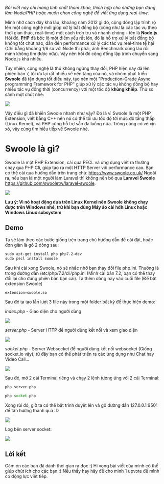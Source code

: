 *Bài viết này chỉ mang tính chất tham khảo, thích hợp cho những bạn đang làm Node/PHP hoặc muốn chọn công nghệ để viết ứng dụng real-time.*

Mình nhớ cách đây khá lâu, khoảng năm 2012 gì đó, cộng đồng lập trình rộ lên một công nghệ mới giúp xử lý bất đồng bộ (cũng như là các tác vụ theo thời gian thực, real-time) một cách trơn tru và nhanh chóng - tên là **Node.js**. Hồi đó, **PHP** đã bộc lộ một điểm yếu rất lớn, đó là hỗ trợ xử lý bất đồng bộ không tốt chút nào, dẫn đến performance xử lý các tác vụ real-time tệ hại (Chỉ bằng khoảng 1/6 so với Node thì phải, ảnh Benchmark cũng lâu rồi mình không tìm được nữa). Vậy nên hồi đó cộng đồng lập trình chuyển sang Node.js khá nhiều.

Tuy nhiên, công nghệ là thứ không ngừng thay đổi, PHP hiện nay đã lên phiên bản 7, tối ưu lại rất nhiều về nền tảng của nó, và nhóm phát triển **Swoole** đã tận dụng tốt điều này, tạo nên một "Production-Grade Async programming Framework for PHP" giúp xử lý các tác vụ không đồng bộ hay nhiều tác vụ đồng thời (concurrency) với một tốc độ **khủng khiếp**. Thử so sánh một chút nhé:

![](https://images.viblo.asia/453f9226-cf85-43cf-b9cc-cfbe105cfe81.PNG)

Vậy điều gì đã khiến Swoole nhanh như vậy? Đó là vì Swoole là một PHP Extension, viết bằng C++ nên nó có thể tối ưu tốc độ tới mức độ tầng thấp (Linux Kernel), và PHP cũng hỗ trợ sẵn đa luồng nữa.
Trông cũng có vẻ xịn xò, vậy cùng tìm hiểu tiếp về Swoole nhé.

# Swoole là gì?
Swoole là một PHP Extension, cài qua PECL và ứng dụng viết ra thường chạy qua PHP Cli, giúp tạo ra một HTTP Server với performance cao. Bạn có thể cài qua hướng dẫn trên trang chủ: https://www.swoole.co.uk/
Ngoài ra, nếu bạn là một người làm Laravel thì không nên bỏ qua **Laravel Swoole** https://github.com/swooletw/laravel-swoole.

![](https://images.viblo.asia/ffb6f83d-2944-495d-a937-15f8f511d57c.PNG)

**Lưu ý: Vì nó hoạt động dựa trên Linux Kernel nên Swoole không chạy được trên Windows nhé, trừ khi bạn dùng Máy ảo cài hđh Linux hoặc Windows Linux subsystem**

## Demo
Ta sẽ làm theo các bước giống trên trang chủ hướng dẫn để cài đặt, hoặc đơn giản là gõ 2 dòng sau: 

```markdown
sudo apt-get install php php7.2-dev
sudo pecl install swoole
```

Sau khi cài xong Swoole, nó sẽ nhắc nhở bạn thay đổi file php.ini. Thường là trong đường dẫn /etc/php/7.2/cli/php.ini (Mình cài bản 7.2, bạn có thể thay đổi lại cho đúng phiên bản bạn cài).
Ta thêm dòng này vào cuối file (Để bật extension Swoole)
```sql
extension=swoole.so
```

Sau đó ta tạo lần lượt 3 file này trong một folder bất kỳ để thực hiện demo: 

*index.php* - Giao diện cho người dùng

![](https://images.viblo.asia/38b38cd8-5177-4355-8fe8-cc304b266233.png)

*server.php* - Server HTTP để người dùng kết nối và xem giao diện

![](https://images.viblo.asia/461ba4e3-6ab2-4323-98d5-b507443f841a.png)

*socket.php* - Server Websocket để người dùng kết nối websocket (Giống socket.io vậy), từ đây bạn có thể phát triển ra các ứng dụng như Chat hay Video Call...

![](https://images.viblo.asia/944041e7-96a2-442f-a27c-5c1ca06947f9.png)

Sau đó, mở 2 cái Terminal riêng và chạy 2 lệnh tương ứng với 2 cái Terminal:
```php
php server.php
```

```php
php socket.php
```

Xong rùi đó, giờ ta có thể bật trình duyệt lên và gõ đường dẫn 127.0.0.1:9501 để tận hưởng thành quả :D 

![](https://images.viblo.asia/f545e236-e73e-42dc-b70f-8f0251575979.png)

Log bên server socket:

![](https://images.viblo.asia/7b11ae9d-66ba-4019-b08a-dfba737f3d66.png)

## Lời kết
Cảm ơn các bạn đã dành thời gian ra đọc :) Hi vọng bài viết của mình có thể giúp chút ích cho các bạn :) Nếu thấy hay hãy để cho mình 1 upvote để mình có động lực viết tiếp.